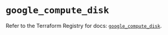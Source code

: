 # `google_compute_disk`

Refer to the Terraform Registry for docs: [`google_compute_disk`](https://registry.terraform.io/providers/hashicorp/google/6.27.0/docs/resources/compute_disk).
